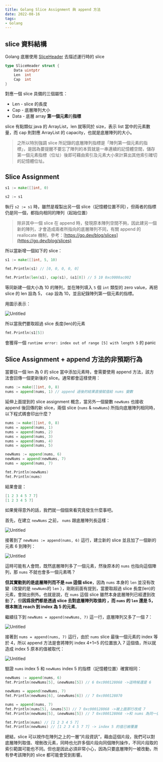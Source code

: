 ```yaml
---
title: Golang Slice Assignment 與 append 方法
date: 2022-08-16
tags:
- Golang
---
```


## slice 資料結構

Golang 底層使用 [SliceHeader](https://pkg.go.dev/reflect#SliceHeader) 去描述運行時的 slice

```go
type SliceHeader struct {
    Data uintptr
    Len  int
    Cap  int
}
```

對應一個 slice 具備的三個屬性：

- Len - slice 的長度
- Cap - 底層陣列大小
- Data - 底層 array **第一個元素**的**指標**

slice 有點類似 java 的 ArrayList，len 就等同於 size，表示 list 當中的元素數量，而 cap 則對應 ArrayList 的 capacity，也就是底層陣列的大小。

> 之所以特別強調 slice 所記錄的底層陣列指標是「陣列第一個元素的指標」，是因為要提醒不要忘了陣列的本質就是一串連續的記憶體空間，儲存第一個元素指標（位址）後即可藉由索引及元素大小來計算出其他索引確切的記憶體位址。

## Slice Assignment

```go
s1 := make([]int, 0)

s2 := s1
```

執行 `s2 := s1` 時，雖然是複製出另一個 slice（記憶體位置不同），但兩者的指標仍是同一個，都指向相同的陣列（起始位置）

> 除非其中一個 slice 在 append 時，發現原本陣列空間不夠，因此建另一個新的陣列，才會造成兩者所指向的底層陣列不同，有關 append 的 reallocate 機制，參考：[https://go.dev/blog/slices](https://go.dev/blog/slices)
> 


所以當新增一個如下的 slice：

```go
s1 := make([]int, 5, 10)

fmt.Println(s1) // [0, 0, 0, 0, 0]

fmt.Println(len(s1), cap(s1), &s1[0]) // 5 10 0xc0000ac002
```

等同新建一個大小為 10 的陣列，並在陣列填入 `5` 個 `int` 類型的 zero value，再把 slice 的 len 設為 5， cap 設為 10，並且紀錄陣列第一個元素的指標。

用圖示表示：

![Untitled](images/go-slice-1.png)

所以當我們要取超過 slice 長度(len)的元素

```go
fmt.Println(s1[5])
```

會獲得一個 `runtime error: index out of range [5] with length 5` 的 panic

## Slice Assignment + append 方法的非預期行為

當要往一個 len 為 0 的 slice 當中添加元素時，會需要使用 append 方法，該方法會回傳一個更新後的 slice。通常都會這樣使用：

```go
nums := make([]int, 0, 8)
nums = append(nums, 1) // append 過後的結果直接賦值給 nums 變數
```

延伸上面提到的 slice assignment 概念，當另外一個變數 `newNums` 也接收 append 後回傳的新 slice，兩個 slice (`nums` & `newNums`) 所指向底層陣列相同時，以下程式碼會印出什麼？

```go
nums := make([]int, 0, 8)
nums = append(nums, 1)
nums = append(nums, 2)
nums = append(nums, 3)
nums = append(nums, 4)
nums = append(nums, 5)

newNums := append(nums, 6)
newNums = append(newNums, 7)
nums = append(nums, 7)

fmt.Println(newNums)
fmt.Println(nums)
```

結果會是：

```go
[1 2 3 4 5 7 7]
[1 2 3 4 5 7]
```

如果覺得意外的話，我們就一個個來看究竟發生什麼事吧。

首先，在建立 `newNums` 之前， `nums` 跟底層陣列長這樣：

![Untitled](images/go-slice-2.png)

接著到了 `newNums := append(nums, 6)` 這行，建立新的 slice 並且加了一個新的元素 6 到陣列：

![Untitled](images/go-slice-3.png)

這時可能有人會問，既然底層陣列多了一個元素，然後原本的 `nums` 也指向這個陣列，那 `nums` 不就也會多一個元素嗎？

**但其實動到的是底層陣列而不是 `num` 這個 slice**，因為 `nums` 本身的 `len` 並沒有改變（改變的是 `newNums`的 `len` ），剛剛前面有提到，當要取超過 slice 長度(len)的元素，會拋出例外。也就是說，在 `nums` 這個 slice 雖然本身底層陣列已經遭到改動了，但**因爲我們都是透過 slice 去對底層陣列取值的 ，而 `nums` 的 `len` 還是 5，根本無法 reach 到 index 為 5 的元素**。

繼續往下到 `newNums = append(newNums, 7)` 這一行，底層陣列又多了一個 7：

![Untitled](images/go-slice-4.png)

接著到 `nums = append(nums, 7)` 這行，由於 `nums` slice 最後一個元素的 index 等於 4，所以 append 方法是會將陣列 index 4+1=5 的位置放入 7 這個值，所以就造成 index 5 原本的值被取代：

![Untitled](images/go-slice-5.png)

驗證 `nums` index 5 和 `newNums` index 5 的指標（記憶體位置）確實相同：

```go
newNums := append(nums, 6)
fmt.Println(newNums[5], &newNums[5]) // 6 0xc000128068 ->這時候還是 6

newNums = append(newNums, 7)
fmt.Println(newNums[6], &newNums[6]) // 7 0xc000128070

nums = append(nums, 7)
fmt.Println(nums[5], &nums[5]) // 7 0xc000128068 ->被上面那行改成 7
fmt.Println(newNums[5], &newNums[5]) // 7 0xc000128068 ->和 nums 為同一個記憶體位置

fmt.Println(nums) // [1 2 3 4 5 7]
fmt.Println(newNums) // [1 2 3 4 5 7 7] -> index 5 的值已被覆蓋
```

總結，slice 可以視作在陣列之上的一層“片段資訊”，藉由這個片段，我們可以對底層陣列取值、增刪改元素，同時也允許多個片段向同個陣列操作，不同片段取的索引範圍可能也不同。但也是因此必須非常小心，因為只要底層陣列一被改動，所有參考該陣列的 slice 都可能會受到影響。